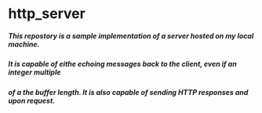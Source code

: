 # http_server

##### This repostory is a sample implementation of a server hosted on my local machine.
##### It is capable of eithe echoing messages back to the client, even if an integer multiple
##### of a the buffer length.  It is also capable of sending HTTP responses and upon request. 